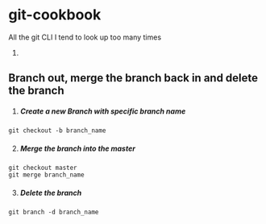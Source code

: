 # git-cookbook
All the git CLI I tend to look up too many times

1. 

## Branch out, merge the branch back in and delete the branch

1. ##### Create a new Branch with specific branch name
`git checkout -b branch_name`

2. ##### Merge the branch into the master
```
git checkout master
git merge branch_name
```

3. ##### Delete the branch
`git branch -d branch_name`
